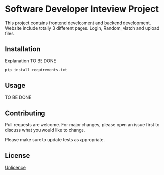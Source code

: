 # Software Developer Inteview Project

This project contains frontend development and backend development.
Website include totally 3 different pages. Login, Random_Match and upload files

## Installation

Explanation TO BE DONE

```bash
pip install requirements.txt
```

## Usage

TO BE DONE

## Contributing
Pull requests are welcome. For major changes, please open an issue first to discuss what you would like to change.

Please make sure to update tests as appropriate.

## License
[Unlicence](https://choosealicense.com/licenses/unlicence/)